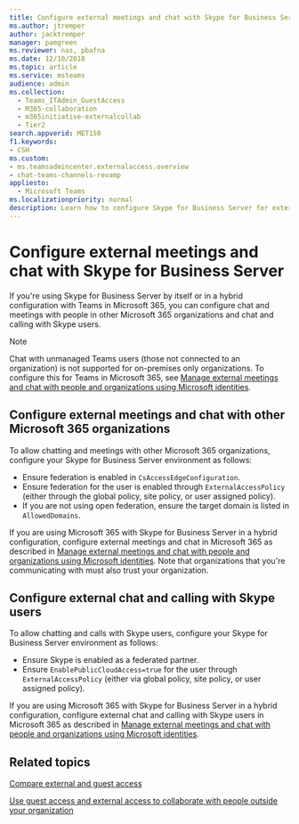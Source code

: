 ```yaml
---
title: Configure external meetings and chat with Skype for Business Server
ms.author: jtremper
author: jacktremper
manager: pamgreen
ms.reviewer: nas, pbafna
ms.date: 12/10/2018
ms.topic: article
ms.service: msteams
audience: admin
ms.collection: 
  - Teams_ITAdmin_GuestAccess
  - M365-collaboration
  - m365initiative-externalcollab
  - Tier2
search.appverid: MET150
f1.keywords:
- CSH
ms.custom: 
- ms.teamsadmincenter.externalaccess.overview
- chat-teams-channels-revamp
appliesto: 
  - Microsoft Teams
ms.localizationpriority: normal
description: Learn how to configure Skype for Business Server for external chat and meetings with other Microsoft 365 organizations and external chat and calls with Skype users.
---
```


# Configure external meetings and chat with Skype for Business Server

If you're using Skype for Business Server by itself or in a hybrid configuration with Teams in Microsoft 365, you can configure chat and meetings with people in other Microsoft 365 organizations and chat and calling with Skype users.

> [!NOTE]
> Chat with unmanaged Teams users (those not connected to an organization) is not supported for on-premises only organizations. To configure this for Teams in Microsoft 365, see [Manage external meetings and chat with people and organizations using Microsoft identities](trusted-organizations-external-meetings-chat.md).

## Configure external meetings and chat with other Microsoft 365 organizations

To allow chatting and meetings with other Microsoft 365 organizations, configure your Skype for Business Server environment as follows:
- Ensure federation is enabled in `CsAccessEdgeConfiguration`.
- Ensure federation for the user is enabled through `ExternalAccessPolicy` (either through the global policy, site policy, or user assigned policy).
- If you are not using open federation, ensure the target domain is listed in `AllowedDomains`.

If you are using Microsoft 365 with Skype for Business Server in a hybrid configuration, configure external meetings and chat in Microsoft 365 as described in [Manage external meetings and chat with people and organizations using Microsoft identities](trusted-organizations-external-meetings-chat.md). Note that organizations that you're communicating with must also trust your organization.

## Configure external chat and calling with Skype users

To allow chatting and calls with Skype users, configure your Skype for Business Server environment as follows:
- Ensure Skype is enabled as a federated partner.
- Ensure `EnablePublicCloudAccess=true` for the user through `ExternalAccessPolicy` (either via global policy, site policy, or user assigned policy).

If you are using Microsoft 365 with Skype for Business Server in a hybrid configuration, configure external chat and calling with Skype users in Microsoft 365 as described in [Manage external meetings and chat with people and organizations using Microsoft identities](/microsoftteams/trusted-organizations-external-meetings-chat#manage-chat-and-calls-with-skype-users).

## Related topics

[Compare external and guest access](communicate-with-users-from-other-organizations.md#compare-external-access-and-guest-access)

[Use guest access and external access to collaborate with people outside your organization](communicate-with-users-from-other-organizations.md)
